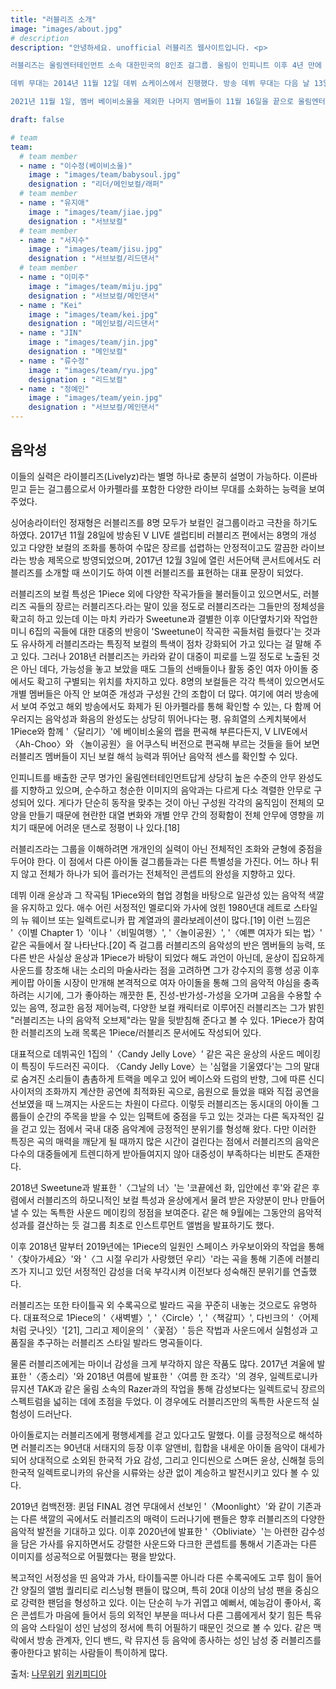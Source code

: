 ```yaml
---
title: "러블리즈 소개"
image: "images/about.jpg"
# description
description: "안녕하세요. unofficial 러블리즈 웹사이트입니다. <p>

러블리즈는 울림엔터테인먼트 소속 대한민국의 8인조 걸그룹. 울림이 인피니트 이후 4년 만에 낸 아이돌이자 처음으로 선보인 걸그룹이다.

데뷔 무대는 2014년 11월 12일 데뷔 쇼케이스에서 진행했다. 방송 데뷔 무대는 다음 날 13일 엠 카운트다운으로 이 날부터 본격적인 활동을 시작했다. 데뷔 앨범인 《Girls' Invasion》은 같은 해 11월 17일에 발매되었다.

2021년 11월 1일, 멤버 베이비소울을 제외한 나머지 멤버들이 11월 16일을 끝으로 울림엔터테인먼트와의 계약을 종료하며 해체하였다. 멤버 각자가 활발히 음악, 뮤지컬, 연예, 연기 활동을 하고 있다."

draft: false

# team
team:
  # team member
  - name : "이수정(베이비소울)"
    image : "images/team/babysoul.jpg"
    designation : "리더/메인보컬/래퍼"
  # team member
  - name : "유지애"
    image : "images/team/jiae.jpg"
    designation : "서브보컬"
  # team member
  - name : "서지수"
    image : "images/team/jisu.jpg"
    designation : "서브보컬/리드댄서"
  # team member
  - name : "이미주"
    image : "images/team/miju.jpg"
    designation : "서브보컬/메인댄서"
  - name : "Kei"
    image : "images/team/kei.jpg"
    designation : "메인보컬/리드댄서"
  - name : "JIN"
    image : "images/team/jin.jpg"
    designation : "메인보컬"  
  - name : "류수정"
    image : "images/team/ryu.jpg"
    designation : "리드보컬"
  - name : "정예인"
    image : "images/team/yein.jpg"
    designation : "서브보컬/메인댄서"     
---
```


## 음악성
이들의 실력은 라이블리즈(Livelyz)라는 별명 하나로 충분히 설명이 가능하다. 이른바 믿고 듣는 걸그룹으로서 아카펠라를 포함한 다양한 라이브 무대를 소화하는 능력을 보여주었다.

싱어송라이터인 정재형은 러블리즈를 8명 모두가 보컬인 걸그룹이라고 극찬을 하기도 하였다. 2017년 11월 28일에 방송된 V LIVE 셀럽티비 러블리즈 편에서는 8명의 개성 있고 다양한 보컬의 조화를 통하여 수많은 장르를 섭렵하는 안정적이고도 깔끔한 라이브라는 방송 제목으로 방영되었으며, 2017년 12월 3일에 열린 서든어택 콘서트에서도 러블리즈를 소개할 때 쓰이기도 하여 이젠 러블리즈를 표현하는 대표 문장이 되었다.

러블리즈의 보컬 특성은 1Piece 외에 다양한 작곡가들을 불러들이고 있으면서도, 러블리즈 곡들의 장르는 러블리즈다.라는 말이 있을 정도로 러블리즈라는 그들만의 정체성을 확고히 하고 있는데 이는 마치 카라가 Sweetune과 결별한 이후 이단옆차기와 작업한 미니 6집의 곡들에 대한 대중의 반응이 'Sweetune이 작곡한 곡들처럼 들렸다'는 것과도 유사하게 러블리즈라는 특징적 보컬의 특색이 점차 강화되어 가고 있다는 걸 말해 주고 있다. 그러나 2018년 러블리즈는 카라와 같이 대중이 피로를 느낄 정도로 노출된 것은 아닌 데다, 가능성을 놓고 보았을 때도 그들의 선배들이나 활동 중인 여자 아이돌 중에서도 확고히 구별되는 위치를 차지하고 있다. 8명의 보컬들은 각각 특색이 있으면서도 개별 멤버들은 아직 안 보여준 개성과 구성원 간의 조합이 더 많다. 여기에 여러 방송에서 보여 주었고 해외 방송에서도 화제가 된 아카펠라를 통해 확인할 수 있는, 다 함께 어우러지는 음악성과 화음의 완성도는 상당히 뛰어나다는 평. 유희열의 스케치북에서 1Piece와 함께 '〈달리기〉'에 베이비소울의 랩을 편곡해 부른다든지, V LIVE에서 〈Ah-Choo〉와 〈놀이공원〉을 어쿠스틱 버전으로 편곡해 부르는 것들을 들어 보면 러블리즈 멤버들이 지닌 보컬 해석 능력과 뛰어난 음악적 센스를 확인할 수 있다.

인피니트를 배출한 군무 명가인 울림엔터테인먼트답게 상당히 높은 수준의 안무 완성도를 지향하고 있으며, 순수하고 청순한 이미지의 음악과는 다르게 다소 격렬한 안무로 구성되어 있다. 게다가 단순히 동작을 맞추는 것이 아닌 구성원 각각의 움직임이 전체의 모양을 만들기 때문에 현란한 대열 변화와 개별 안무 간의 정확함이 전체 안무에 영향을 끼치기 때문에 어려운 댄스로 정평이 나 있다.[18]

러블리즈라는 그룹을 이해하려면 개개인의 실력이 아닌 전체적인 조화와 균형에 중점을 두어야 한다. 이 점에서 다른 아이돌 걸그룹들과는 다른 특별성을 가진다. 어느 하나 튀지 않고 전체가 하나가 되어 흘러가는 전체적인 콘셉트의 완성을 지향하고 있다.

데뷔 이래 윤상과 그 작곡팀 1Piece와의 협업 경험을 바탕으로 일관성 있는 음악적 색깔을 유지하고 있다. 애수 어린 서정적인 멜로디와 가사에 얹힌 1980년대 레트로 스타일의 뉴 웨이브 또는 일렉트로니카 팝 계열과의 콜라보레이션이 많다.[19] 이런 느낌은 '〈이별 Chapter 1〉'이나 '〈비밀여행〉', '〈놀이공원〉', '〈예쁜 여자가 되는 법〉' 같은 곡들에서 잘 나타난다.[20] 즉 걸그룹 러블리즈의 음악성의 반은 멤버들의 능력, 또 다른 반은 사실상 윤상과 1Piece가 바탕이 되었다 해도 과언이 아닌데, 윤상이 집요하게 사운드를 창조해 내는 소리의 마술사라는 점을 고려하면 그가 강수지의 흥행 성공 이후 케이팝 아이돌 시장이 만개해 본격적으로 여자 아이돌을 통해 그의 음악적 야심을 충족하려는 시기에, 그가 좋아하는 깨끗한 톤, 진성-반가성-가성을 오가며 고음을 수용할 수 있는 음역, 정교한 음정 제어능력, 다양한 보컬 캐릭터로 이루어진 러블리즈는 그가 밝힌 "러블리즈는 나의 음악적 오브제"라는 말을 뒷받침해 준다고 볼 수 있다. 1Piece가 참여한 러블리즈의 노래 목록은 1Piece/러블리즈 문서에도 작성되어 있다.

대표적으로 데뷔곡인 1집의 '〈Candy Jelly Love〉' 같은 곡은 윤상의 사운드 메이킹이 특징이 두드러진 곡이다. 〈Candy Jelly Love〉는 '심혈을 기울였다'는 그의 말대로 숨겨진 소리들이 촘촘하게 트랙을 메우고 있어 베이스와 드럼의 반향, 그에 따른 신디사이저의 조화까지 계산한 공연에 최적화된 곡으로, 음원으로 들었을 때와 직접 공연을 선보였을 때 느껴지는 사운드는 차원이 다르다. 이렇듯 러블리즈는 동시대의 아이돌 그룹들이 순간의 주목을 받을 수 있는 임팩트에 중점을 두고 있는 것과는 다른 독자적인 길을 걷고 있는 점에서 국내 대중 음악계에 긍정적인 분위기를 형성해 왔다. 다만 이러한 특징은 곡의 매력을 깨닫게 될 때까지 많은 시간이 걸린다는 점에서 러블리즈의 음악은 다수의 대중들에게 트렌디하게 받아들여지지 않아 대중성이 부족하다는 비판도 존재한다.

2018년 Sweetune과 발표한 '〈그날의 너〉'는 '코끝에선 화, 입안에선 후'와 같은 후렴에서 러블리즈의 하모니적인 보컬 특성과 윤상에게서 물려 받은 자양분이 만나 만들어 낼 수 있는 독특한 사운드 메이킹의 정점을 보여준다. 같은 해 9월에는 그동안의 음악적 성과를 결산하는 듯 걸그룹 최초로 인스트루먼트 앨범을 발표하기도 했다.

이후 2018년 말부터 2019년에는 1Piece의 일원인 스페이스 카우보이와의 작업을 통해 '〈찾아가세요〉'와 '〈그 시절 우리가 사랑했던 우리〉'라는 곡을 통해 기존에 러블리즈가 지니고 있던 서정적인 감성을 더욱 부각시켜 이전보다 성숙해진 분위기를 연출했다.

러블리즈는 또한 타이틀곡 외 수록곡으로 발라드 곡을 꾸준히 내놓는 것으로도 유명하다. 대표적으로 1Piece의 '〈새벽별〉', '〈Circle〉', '〈책갈피〉', 다빈크의 '〈어제처럼 굿나잇〉'[21], 그리고 제이윤의 '〈꽃점〉' 등은 작법과 사운드에서 실험성과 고품질을 추구하는 러블리즈 스타일 발라드 명곡들이다.

물론 러블리즈에게는 마이너 감성을 크게 부각하지 않은 작품도 많다. 2017년 겨울에 발표한 '〈종소리〉'와 2018년 여름에 발표한 '〈여름 한 조각〉'의 경우, 일렉트로니카 뮤지션 TAK과 같은 울림 소속의 Razer과의 작업을 통해 감성보다는 일렉트로닉 장르의 스펙트럼을 넓히는 데에 초점을 두었다. 이 경우에도 러블리즈만의 독특한 사운드적 실험성이 드러난다.

아이돌로지는 러블리즈에게 평행세계를 걷고 있다고도 말했다. 이를 긍정적으로 해석하면 러블리즈는 90년대 서태지의 등장 이후 알앤비, 힙합을 내세운 아이돌 음악이 대세가 되어 상대적으로 소외된 한국적 가요 감성, 그리고 인디씬으로 스며든 윤상, 신해철 등의 한국적 일렉트로니카의 유산을 시류와는 상관 없이 계승하고 발전시키고 있다 볼 수 있다.

2019년 컴백전쟁: 퀸덤 FINAL 경연 무대에서 선보인 '〈Moonlight〉'와 같이 기존과는 다른 색깔의 곡에서도 러블리즈의 매력이 드러나기에 팬들은 향후 러블리즈의 다양한 음악적 발전을 기대하고 있다. 이후 2020년에 발표한 '〈Obliviate〉'는 아련한 감수성을 담은 가사를 유지하면서도 강렬한 사운드와 다크한 콘셉트를 통해서 기존과는 다른 이미지를 성공적으로 어필했다는 평을 받았다.

복고적인 서정성을 띤 음악과 가사, 타이틀곡뿐 아니라 다른 수록곡에도 고루 힘이 들어간 양질의 앨범 퀄리티로 리스닝형 팬들이 많으며, 특히 20대 이상의 남성 팬을 중심으로 강력한 팬덤을 형성하고 있다. 이는 단순히 누가 귀엽고 예뻐서, 예능감이 좋아서, 혹은 콘셉트가 마음에 들어서 등의 외적인 부분을 떠나서 다른 그룹에게서 찾기 힘든 특유의 음악 스타일이 성인 남성의 정서에 특히 어필하기 때문인 것으로 볼 수 있다. 같은 맥락에서 방송 관계자, 인디 밴드, 락 뮤지션 등 음악에 종사하는 성인 남성 중 러블리즈를 좋아한다고 밝히는 사람들이 특이하게 많다.

출처: [나무위키](https://namu.wiki/w/%EB%9F%AC%EB%B8%94%EB%A6%AC%EC%A6%88)
     [위키피디아](https://ko.wikipedia.org/wiki/%EB%9F%AC%EB%B8%94%EB%A6%AC%EC%A6%88)
